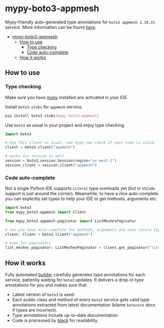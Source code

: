 # mypy-boto3-appmesh

Mypy-friendly auto-generated type annotations for `boto3 appmesh 1.10.31` service.
More information can be found [here](https://github.com/vemel/mypy_boto3).

- [mypy-boto3-appmesh](#mypy-boto3-appmesh)
  - [How to use](#how-to-use)
    - [Type checking](#type-checking)
    - [Code auto-complete](#code-auto-complete)
  - [How it works](#how-it-works)

## How to use

### Type checking

Make sure you have [mypy](https://github.com/python/mypy) installed ans activated in your IDE.

Install `boto3-stubs` for `appmesh` service.

```bash
pip install boto3-stubs[mypy-boto3-appmesh]
```

Use `boto3` as usual in your project and enjoy type checking.

```python
import boto3

# Use this client as usual, now mypy can check if your code is valid.
client = boto3.client("appmesh")

# works for session as well
session = boto3.session.Session(region="us-west-1")
session_client = session.client("appmesh")

```

### Code auto-complete

Not a single Python IDE supports `Literal` type overloads yet (but in `VSCode` support is just around the corner).
Meanwhile, to have a nice auto-complete you can explicitly set types to help your IDE to get methods, arguments etc.

```python
import boto3
from mypy_boto3.appmesh import Client

from mypy_boto3.appmesh.paginator import ListMeshesPaginator

# now you have auto-complete for methods, arguments and even return types
client: Client = boto3.client("appmesh")

# even for paginators
list_meshes_paginator: ListMeshesPaginator = client.get_paginator("list_meshes")
```

## How it works

Fully automated [builder](https://github.com/vemel/mypy_boto3) carefully generates
type annotations for each service, patiently waiting for `boto3` updates. It delivers
a drop-in type annotations for you and makes sure that:

- Latest version of `boto3` is used.
- Each public class and method of every `boto3` service gets valid type annotations
  extracted from latest documentation (blame `botocore` docs if types are incorrect).
- Type annotations include up-to-date documentation.
- Code is processed by [black](https://github.com/psf/black) for readability.